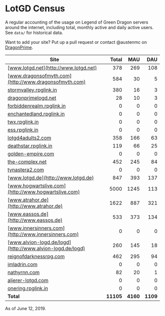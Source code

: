 # LotGD Census
A regular accounting of the usage on Legend of Green Dragon servers around the internet, including total, monthly active and daily active users. See `data/` for historical data.

Want to add your site? Put up a pull request or contact @austenmc on [DragonPrime](http://dragonprime.net).


Site | Total | MAU | DAU
--- | ---:| ---:| ---:
[www.lotgd.net](http://www.lotgd.net)|378|269|108
[www.dragonsofmyth.com](http://www.dragonsofmyth.com)|584|30|5
[stormvalley.rpglink.in](http://stormvalley.rpglink.in)|380|16|3
[dragonprimelogd.net](http://dragonprimelogd.net)|28|10|3
[forbiddenrealm.rpglink.in](http://forbiddenrealm.rpglink.in)|0|0|0
[enchantedland.rpglink.in](http://enchantedland.rpglink.in)|0|0|0
[twx.rpglink.in](http://twx.rpglink.in)|0|0|0
[ess.rpglink.in](http://ess.rpglink.in)|0|0|0
[lotgd4adults2.com](http://lotgd4adults2.com)|358|166|63
[deathstar.rpglink.in](http://deathstar.rpglink.in)|119|66|25
[golden-empire.com](http://golden-empire.com)|0|0|0
[the-complex.net](http://the-complex.net)|452|245|84
[tynastera2.com](http://tynastera2.com)|0|0|0
[www.lotgd.de](http://www.lotgd.de)|847|393|137
[www.hogwartslive.com](http://www.hogwartslive.com)|5000|1245|113
[www.atrahor.de](http://www.atrahor.de)|1622|887|321
[www.eassos.de](http://www.eassos.de)|533|373|134
[www.innersinners.com](http://www.innersinners.com)|0|0|0
[www.alvion-logd.de/logd](http://www.alvion-logd.de/logd)|260|145|18
[reignofdarknessrpg.com](http://reignofdarknessrpg.com)|462|295|94
[imladrin.com](http://imladrin.com)|0|0|0
[nathyrnn.com](http://nathyrnn.com)|82|20|1
[aljerer-lotgd.com](http://aljerer-lotgd.com)|0|0|0
[onering.rpglink.in](http://onering.rpglink.in)|0|0|0
**Total**|**11105**|**4160**|**1109**

As of June 12, 2019.
